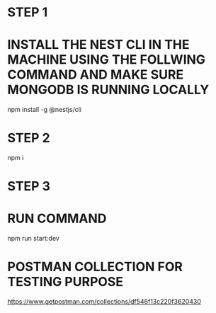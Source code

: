 # STEP 1
# INSTALL THE NEST CLI IN THE MACHINE USING THE FOLLWING COMMAND AND MAKE SURE MONGODB IS RUNNING LOCALLY
npm install -g @nestjs/cli

# STEP 2
npm i

# STEP 3 
# RUN COMMAND
npm run start:dev

# POSTMAN COLLECTION FOR TESTING PURPOSE
https://www.getpostman.com/collections/df546f13c220f3620430




